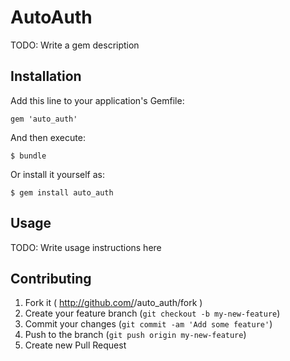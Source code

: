 # AutoAuth

TODO: Write a gem description

## Installation

Add this line to your application's Gemfile:

    gem 'auto_auth'

And then execute:

    $ bundle

Or install it yourself as:

    $ gem install auto_auth

## Usage

TODO: Write usage instructions here

## Contributing

1. Fork it ( http://github.com/<my-github-username>/auto_auth/fork )
2. Create your feature branch (`git checkout -b my-new-feature`)
3. Commit your changes (`git commit -am 'Add some feature'`)
4. Push to the branch (`git push origin my-new-feature`)
5. Create new Pull Request
